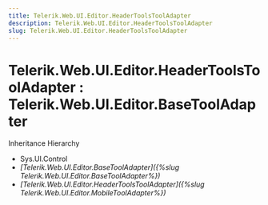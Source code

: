 ```yaml
---
title: Telerik.Web.UI.Editor.HeaderToolsToolAdapter
description: Telerik.Web.UI.Editor.HeaderToolsToolAdapter
slug: Telerik.Web.UI.Editor.HeaderToolsToolAdapter
---
```


# Telerik.Web.UI.Editor.HeaderToolsToolAdapter : Telerik.Web.UI.Editor.BaseToolAdapter


Inheritance Hierarchy

* Sys.UI.Control
* *[Telerik.Web.UI.Editor.BaseToolAdapter]({%slug Telerik.Web.UI.Editor.BaseToolAdapter%})*
* *[Telerik.Web.UI.Editor.HeaderToolsToolAdapter]({%slug Telerik.Web.UI.Editor.MobileToolAdapter%})*


